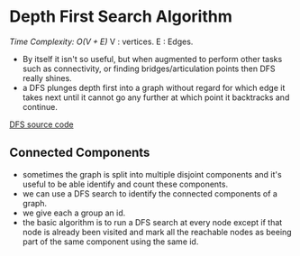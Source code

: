 # Depth First Search Algorithm

*Time Complexity: $O(V+E)$*
V : vertices.
E : Edges.

- By itself it isn't so useful, but when augmented to perform other tasks such as connectivity, or finding bridges/articulation points then DFS really shines.
- a DFS plunges depth first into a graph without regard for which edge it takes next until it cannot go any further at which point it backtracks and continue.

[DFS source code](DFS.cpp)

## Connected Components

- sometimes the graph is split into multiple disjoint components and it's useful to be able identify and count these components.
- we can use a DFS search to identify the connected components of a graph.
- we give each a group an id.
- the basic algorithm is to run a DFS search at every node except if that node is already been visited and mark all the reachable nodes as beeing part of the same component using the same id.
